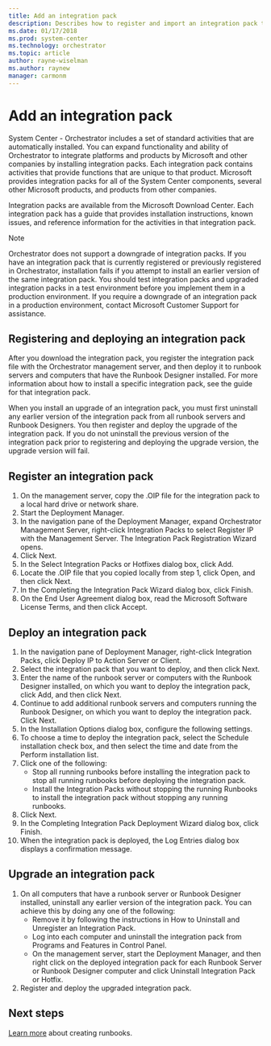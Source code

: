 ```yaml
---
title: Add an integration pack
description: Describes how to register and import an integration pack to be used in an Orchestrator runbook.
ms.date: 01/17/2018
ms.prod: system-center
ms.technology: orchestrator
ms.topic: article
author: rayne-wiselman
ms.author: raynew
manager: carmonm
---
```


# Add an integration pack

System Center - Orchestrator includes a set of standard activities that are automatically installed. You can expand functionality and ability of Orchestrator to integrate platforms and products by Microsoft and other companies by installing integration packs. Each integration pack contains activities that provide functions that are unique to that product. Microsoft provides integration packs for all of the System Center components, several other Microsoft products, and products from other companies.

Integration packs are available from the Microsoft Download Center. Each integration pack has a guide that provides installation instructions, known issues, and reference information for the activities in that integration pack.

> [!NOTE]
> Orchestrator does not support a downgrade of integration packs. If you have an integration pack that is currently registered or previously registered in Orchestrator, installation fails if you attempt to install an earlier version of the same integration pack. You should test integration packs and upgraded integration packs in a test environment before you implement them in a production environment. If you require a downgrade of an integration pack in a production environment, contact Microsoft Customer Support for assistance.


## Registering and deploying an integration pack

After you download the integration pack, you register the integration pack file with the Orchestrator management server, and then deploy it to runbook servers and computers that have the Runbook Designer installed. For more information about how to install a specific integration pack, see the guide for that integration pack.

When you install an upgrade of an integration pack, you must first uninstall any earlier version of the integration pack from all runbook servers and Runbook Designers. You then register and deploy the upgrade of the integration pack. If you do not uninstall the previous version of the integration pack prior to registering and deploying the upgrade version, the upgrade version will fail.

## Register an integration pack

1. On the management server, copy the .OIP file for the integration pack to a local hard drive or network share.
2.	Start the Deployment Manager.
3.	In the navigation pane of the Deployment Manager, expand Orchestrator Management Server, right-click Integration Packs to select Register IP with the Management Server. The Integration Pack Registration Wizard opens.
4.	Click Next.
5.	In the Select Integration Packs or Hotfixes dialog box, click Add.
6.	Locate the .OIP file that you copied locally from step 1, click Open, and then click Next.
7.	In the Completing the Integration Pack Wizard dialog box, click Finish.
8.	On the End User Agreement dialog box, read the Microsoft Software License Terms, and then click Accept.

## Deploy an integration pack
1.	In the navigation pane of Deployment Manager, right-click Integration Packs, click Deploy IP to Action Server or Client.
2.	Select the integration pack that you want to deploy, and then click Next.
3.	Enter the name of the runbook server or computers with the Runbook Designer installed, on which you want to deploy the integration pack, click Add, and then click Next.
4.	Continue to add additional runbook servers and computers running the Runbook Designer, on which you want to deploy the integration pack. Click Next.
5.	In the Installation Options dialog box, configure the following settings.
6.	To choose a time to deploy the integration pack, select the Schedule installation check box, and then select the time and date from the Perform installation list.
7.	Click one of the following:
    * Stop all running runbooks before installing the integration pack to stop all running runbooks before deploying the integration pack.
    * Install the Integration Packs without stopping the running Runbooks to install the integration pack without stopping any running runbooks.
8.	Click Next.
9.	In the Completing Integration Pack Deployment Wizard dialog box, click Finish.
10.	When the integration pack is deployed, the Log Entries dialog box displays a confirmation message.


## Upgrade an integration pack
1.	On all computers that have a runbook server or Runbook Designer installed, uninstall any earlier version of the integration pack. You can achieve this by doing any one of the following:
    * Remove it by following the instructions in How to Uninstall and Unregister an Integration Pack.
    * Log into each computer and uninstall the integration pack from Programs and Features in Control Panel.
    * On the management server, start the Deployment Manager, and then right click on the deployed integration pack for each Runbook Server or Runbook Designer computer and click Uninstall Integration Pack or Hotfix.
2.	Register and deploy the upgraded integration pack.

## Next steps
[Learn more](design-and-build-runbooks.md) about creating runbooks.
